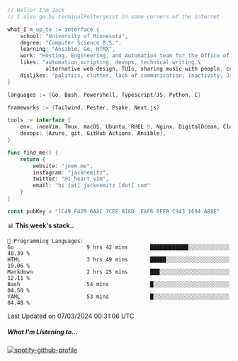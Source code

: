 ```go
// Hello! I'm Jack
// I also go by terminalPoltergeist in some corners of the internet

what_I'm_up_to := interface {
    school: "University of Minnesota",
    degree: "Computer Science B.S.",
    learning: "Ansible, Go, HTMX",
    work: "Hosting, Engineering, and Automation team for the Office of Information Technology at UMN",
    likes: "automation scripting, devops, technical writing,\
            alternative web-design, TUIs, sharing music with people, coffee",
    dislikes: "politics, clutter, lack of communication, inactivity, Java",
}

languages := {Go, Bash, Powershell, Typescript/JS, Python, C}

frameworks := {Tailwind, Pester, Psake, Next.js}

tools := interface {
    env: {neoVim, Tmux, macOS, Ubuntu, RHEL 9, Nginx, DigitalOcean, Cloudflare},
    devops: {Azure, git, GitHub Actions, Ansible},
}

func find_me() {
    return {
        website: "jnem.me",
        instagram: "jacknemitz",
        twitter: "@i_heart_vim",
        email: "hi [at] jacknemitz [dot] com"
    }
}

const pubKey = "1C49 F42B 6AAC 7CEE B18D  EAF6 0EEB C943 1694 A88E"
```

<!--START_SECTION:waka-->
📊 **This week's stack..** 

```text
💬 Programming Languages: 
Go                       9 hrs 42 mins       ████████████░░░░░░░░░░░░░   48.39 % 
HTML                     3 hrs 49 mins       █████░░░░░░░░░░░░░░░░░░░░   19.06 % 
Markdown                 2 hrs 25 mins       ███░░░░░░░░░░░░░░░░░░░░░░   12.11 % 
Bash                     54 mins             █░░░░░░░░░░░░░░░░░░░░░░░░   04.50 % 
YAML                     53 mins             █░░░░░░░░░░░░░░░░░░░░░░░░   04.48 % 
```


 Last Updated on 07/03/2024 00:31:06 UTC
<!--END_SECTION:waka-->

##### What I'm Listening to...

[![spotify-github-profile](https://spotify-github-profile.vercel.app/api/view?uid=jack.nemitz&cover_image=true&show_offline=true&bar_color=53b14f&bar_color_cover=false&background_color=121212FF)](https://spotify-github-profile.vercel.app/api/view?uid=jack.nemitz&redirect=true)
